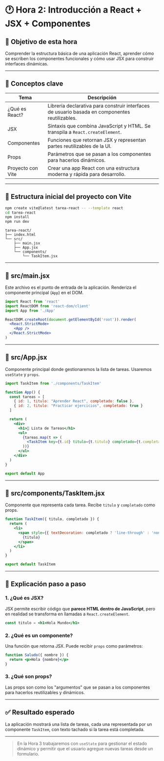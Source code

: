 
# 🕐 Hora 2: Introducción a React + JSX + Componentes

## 🎯 Objetivo de esta hora

Comprender la estructura básica de una aplicación React, aprender cómo se escriben los componentes funcionales y cómo usar JSX para construir interfaces dinámicas.

---

## 🧠 Conceptos clave

| Tema               | Descripción                                                                 |
|--------------------|-----------------------------------------------------------------------------|
| ¿Qué es React?     | Librería declarativa para construir interfaces de usuario basada en componentes reutilizables. |
| JSX                | Sintaxis que combina JavaScript y HTML. Se transpila a `React.createElement`. |
| Componentes        | Funciones que retornan JSX y representan partes reutilizables de la UI.     |
| Props              | Parámetros que se pasan a los componentes para hacerlos dinámicos.          |
| Proyecto con Vite  | Crear una app React con una estructura moderna y rápida para desarrollo.    |

---

## 📁 Estructura inicial del proyecto con Vite

```bash
npm create vite@latest tarea-react -- --template react
cd tarea-react
npm install
npm run dev
```

```
tarea-react/
├── index.html
└── src/
    ├── main.jsx
    ├── App.jsx
    └── components/
        └── TaskItem.jsx
```

---

## 📄 src/main.jsx

Este archivo es el punto de entrada de la aplicación. Renderiza el componente principal (`App`) en el DOM.

```jsx
import React from 'react'
import ReactDOM from 'react-dom/client'
import App from './App'

ReactDOM.createRoot(document.getElementById('root')).render(
  <React.StrictMode>
    <App />
  </React.StrictMode>
)
```

---

## 📄 src/App.jsx

Componente principal donde gestionaremos la lista de tareas. Usaremos `useState` y `props`.

```jsx
import TaskItem from './components/TaskItem'

function App() {
  const tareas = [
    { id: 1, titulo: "Aprender React", completado: false },
    { id: 2, titulo: "Practicar ejercicios", completado: true }
  ]

  return (
    <div>
      <h1>📝 Lista de Tareas</h1>
      <ul>
        {tareas.map(t => (
          <TaskItem key={t.id} titulo={t.titulo} completado={t.completado} />
        ))}
      </ul>
    </div>
  )
}

export default App
```

---

## 📄 src/components/TaskItem.jsx

Componente que representa cada tarea. Recibe `titulo` y `completado` como props.

```jsx
function TaskItem({ titulo, completado }) {
  return (
    <li>
      <span style={{ textDecoration: completado ? 'line-through' : 'none' }}>
        {titulo}
      </span>
    </li>
  )
}

export default TaskItem
```

---

## 🧠 Explicación paso a paso

### 1. ¿Qué es JSX?
JSX permite escribir código que **parece HTML dentro de JavaScript**, pero en realidad se transforma en llamadas a `React.createElement`.

```jsx
const titulo = <h1>Hola Mundo</h1>
```

### 2. ¿Qué es un componente?
Una función que retorna JSX. Puede recibir `props` como parámetros:

```jsx
function Saludo({ nombre }) {
  return <p>Hola {nombre}</p>
}
```

### 3. ¿Qué son props?
Las props son como los "argumentos" que se pasan a los componentes para hacerlos reutilizables y dinámicos.

---

## ✅ Resultado esperado

La aplicación mostrará una lista de tareas, cada una representada por un componente `TaskItem`, con texto tachado si la tarea está completada.

---

> En la Hora 3 trabajaremos con `useState` para gestionar el estado dinámico y permitir que el usuario agregue nuevas tareas desde un formulario.

